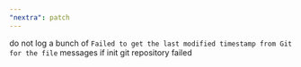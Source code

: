 ```yaml
---
"nextra": patch
---
```


do not log a bunch of `Failed to get the last modified timestamp from Git for the file` messages if init git repository failed
